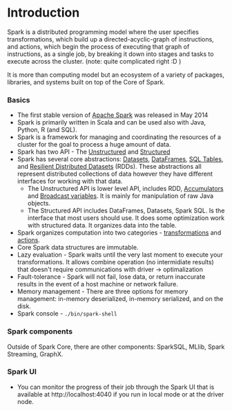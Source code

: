 Introduction
=============

Spark is a distributed programming model where the user specifies transformations, which build up a directed-acyclic-graph of instructions, and actions, which begin the process of executing that graph of instructions, as a single job, by breaking it down into stages and tasks to execute across the cluster. (note: quite complicated right :D )

It is more than computing model but an ecosystem of a variety of packages, libraries, and systems built on top of the Core of Spark.

### Basics
* The first stable version of [Apache Spark](https://spark.apache.org/) was released in May 2014
* Spark is primarily written in Scala and can be used also with Java, Python, R (and SQL).
* Spark is a framework for managing and coordinating the resources of a cluster for the goal to process a huge amount of data.
* Spark has two API - The [Unstructured]() and [Structured](https://github.com/OndrejKucera/knowledge_spark/blob/master/SparkSQL.md#structured-spark-types)
* Spark has several core abstractions: [Datasets](), [DataFrames](), [SQL Tables](), and [Resilient Distributed Datasets](https://github.com/OndrejKucera/knowledge_spark/blob/master/RDD.md) (RDDs). These abstractions all represent distributed collections of data however they have different interfaces for working with that data.
  * The Unstructured API is lower level API, includes RDD, [Accumulators]() and [Broadcast variables](). It is mainly for manipulation of raw Java objects.
  * The Structured API includes DataFrames, Datasets, Spark SQL. Is the interface that most users should use. It does some optimization work with structured data. It organizes data into the table.
* Spark organizes computation into two categories - [transformations](https://github.com/OndrejKucera/knowledge_spark/blob/master/RDD.md#transformation) and [actions](https://github.com/OndrejKucera/knowledge_spark/blob/master/RDD.md#action).
* Core Spark data structures are immutable.
* Lazy evaluation - Spark waits until the very last moment to execute your transformations. It allows combine operation (no intermidiate results) that doesn't require communications with driver -> optimalization
* Fault-tolerance - Spark will not fail, lose data, or return inaccurate results in the event of a host machine or network failure.
* Memory management - There are three options for memory management: in-memory deserialized, in-memory serialized, and on the disk.
* Spark console - `./bin/spark-shell`

### Spark components
Outside of Spark Core, there are other components: SparkSQL, MLlib, Spark Streaming, GraphX.

### Spark UI
* You can monitor the progress of their job through the Spark UI that is available at http://localhost:4040 if you run in local mode or at the driver node.
